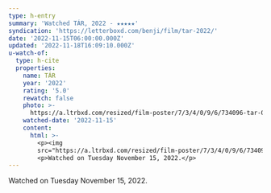 ```yaml
---
type: h-entry
summary: 'Watched TÁR, 2022 - ★★★★★'
syndication: 'https://letterboxd.com/benji/film/tar-2022/'
date: '2022-11-15T06:00:00.000Z'
updated: '2022-11-18T16:09:10.000Z'
u-watch-of:
  type: h-cite
  properties:
    name: TÁR
    year: '2022'
    rating: '5.0'
    rewatch: false
    photo: >-
      https://a.ltrbxd.com/resized/film-poster/7/3/4/0/9/6/734096-tar-0-600-0-900-crop.jpg?v=e6d8348cff
    watched-date: '2022-11-15'
    content:
      html: >-
        <p><img
        src="https://a.ltrbxd.com/resized/film-poster/7/3/4/0/9/6/734096-tar-0-600-0-900-crop.jpg?v=e6d8348cff"/></p>
        <p>Watched on Tuesday November 15, 2022.</p>
---
```

Watched on Tuesday November 15, 2022.
